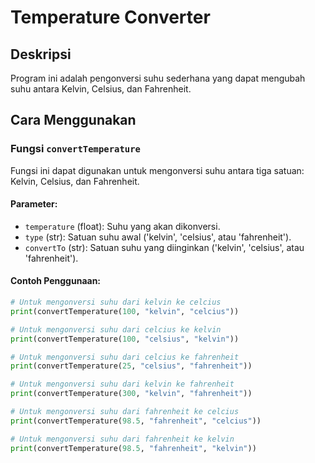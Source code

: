 # Temperature Converter

## Deskripsi
Program ini adalah pengonversi suhu sederhana yang dapat mengubah suhu antara Kelvin, Celsius, dan Fahrenheit.

## Cara Menggunakan

### Fungsi `convertTemperature`

Fungsi ini dapat digunakan untuk mengonversi suhu antara tiga satuan: Kelvin, Celsius, dan Fahrenheit.

#### Parameter:
- `temperature` (float): Suhu yang akan dikonversi.
- `type` (str): Satuan suhu awal ('kelvin', 'celsius', atau 'fahrenheit').
- `convertTo` (str): Satuan suhu yang diinginkan ('kelvin', 'celsius', atau 'fahrenheit').

#### Contoh Penggunaan:

```python
# Untuk mengonversi suhu dari kelvin ke celcius
print(convertTemperature(100, "kelvin", "celcius"))

# Untuk mengonversi suhu dari celcius ke kelvin
print(convertTemperature(100, "celsius", "kelvin"))

# Untuk mengonversi suhu dari celcius ke fahrenheit
print(convertTemperature(25, "celsius", "fahrenheit"))

# Untuk mengonversi suhu dari kelvin ke fahrenheit
print(convertTemperature(300, "kelvin", "fahrenheit"))

# Untuk mengonversi suhu dari fahrenheit ke celcius
print(convertTemperature(98.5, "fahrenheit", "celcius"))

# Untuk mengonversi suhu dari fahrenheit ke kelvin
print(convertTemperature(98.5, "fahrenheit", "kelvin"))
